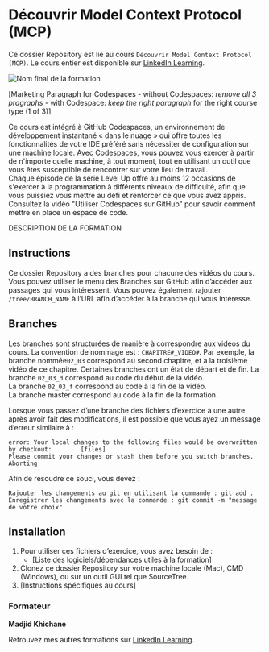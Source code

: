 # Découvrir Model Context Protocol (MCP)

Ce dossier Repository est lié au cours `Découvrir Model Context Protocol (MCP)`. Le cours entier est disponible sur [LinkedIn Learning][lil-course-url].

![Nom final de la formation][lil-thumbnail-url] 

[Marketing Paragraph for Codespaces - without Codespaces: _remove all 3 pragraphs_ - with Codespace: _keep the right paragraph_ for the right course type (1 of 3)]

Ce cours est intégré à GitHub Codespaces, un environnement de développement instantané « dans le nuage » qui offre toutes les fonctionnalités de votre IDE préféré sans nécessiter de configuration sur une machine locale. Avec Codespaces, vous pouvez vous exercer à partir de n'importe quelle machine, à tout moment, tout en utilisant un outil que vous êtes susceptible de rencontrer sur votre lieu de travail.  
Chaque épisode de la série Level Up offre au moins 12 occasions de s'exercer à la programmation à différents niveaux de difficulté, afin que vous puissiez vous mettre au défi et renforcer ce que vous avez appris. Consultez la vidéo "Utiliser Codespaces sur GitHub" pour savoir comment mettre en place un espace de code.  

DESCRIPTION DE LA FORMATION

## Instructions

Ce dossier Repository a des branches pour chacune des vidéos du cours. Vous pouvez utiliser le menu des Branches sur GitHub afin d’accéder aux passages qui vous intéressent. Vous pouvez également rajouter `/tree/BRANCH_NAME` à l’URL afin d’accéder à la branche qui vous intéresse. 

## Branches

Les branches sont structurées de manière à correspondre aux vidéos du cours. La convention de nommage est : `CHAPITRE#_VIDEO#`. Par exemple, la branche nommée`02_03` correspond au second chapitre, et à la troisième vidéo de ce chapitre. Certaines branches ont un état de départ et de fin. 
La branche `02_03_d` correspond au code du début de la vidéo.  
La branche `02_03_f` correspond au code à la fin de la vidéo.  
La branche master correspond au code à la fin de la formation. 

Lorsque vous passez d’une branche des fichiers d’exercice à une autre après avoir fait des modifications, il est possible que vous ayez un message d’erreur similaire à : 

	error: Your local changes to the following files would be overwritten by checkout:        [files]
	Please commit your changes or stash them before you switch branches.
	Aborting

Afin de résoudre ce souci, vous devez :

	Rajouter les changements au git en utilisant la commande : git add .
	Enregistrer les changements avec la commande : git commit -m "message de votre choix"

 ## Installation

1. Pour utiliser ces fichiers d’exercice, vous avez besoin de : 
   - [Liste des logiciels/dépendances utiles à la formation] 
2. Clonez ce dossier Repository sur votre machine locale (Mac), CMD (Windows), ou sur un outil GUI tel que SourceTree. 
3. [Instructions spécifiques au cours] 


### Formateur

**Madjid Khichane** 

Retrouvez mes autres formations sur [LinkedIn Learning][lil-URL-trainer].

[0]: # (Replace these placeholder URLs with actual course URLs)
[lil-course-url]: https://www.linkedin.com
[lil-thumbnail-url]: https://media.licdn.com/dms/image/v2/D4E0DAQG0eDHsyOSqTA/learning-public-crop_675_1200/B4EZVdqqdwHUAY-/0/1741033220778?e=2147483647&v=beta&t=FxUDo6FA8W8CiFROwqfZKL_mzQhYx9loYLfjN-LNjgA
[lil-URL-trainer]: https://www.linkedin.com/learning/instructors/madjid-khichane

[1]: # (End of FR-Instruction ###############################################################################################)
